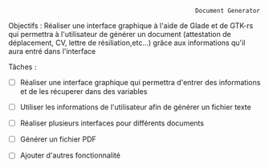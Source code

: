                                                         Document Generator

Objectifs : Réaliser une interface graphique à l'aide de Glade et de GTK-rs qui permettra à l'utilisateur de générer un document (attestation de déplacement, CV, lettre de résiliation,etc...) grâce aux informations qu'il aura entré dans l'interface

Tâches :
- [ ] Réaliser une interface graphique qui permettra d'entrer des informations et de les récuperer dans des variables
- [ ] Utiliser les informations de l'utilisateur afin de générer un fichier texte 
- [ ] Réaliser plusieurs interfaces pour différents documents
- [ ] Générer un fichier PDF
- [ ] Ajouter d'autres fonctionnalité

